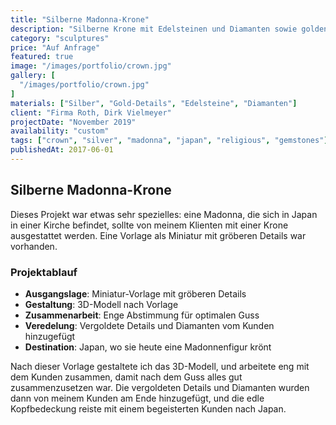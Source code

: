 ```yaml
---
title: "Silberne Madonna-Krone"
description: "Silberne Krone mit Edelsteinen und Diamanten sowie goldenen Details, gestaltet für eine japanische Madonnenfigur."
category: "sculptures"
price: "Auf Anfrage"
featured: true
image: "/images/portfolio/crown.jpg"
gallery: [
  "/images/portfolio/crown.jpg"
]
materials: ["Silber", "Gold-Details", "Edelsteine", "Diamanten"]
client: "Firma Roth, Dirk Vielmeyer"
projectDate: "November 2019"
availability: "custom"
tags: ["crown", "silver", "madonna", "japan", "religious", "gemstones"]
publishedAt: 2017-06-01
---
```


## Silberne Madonna-Krone

Dieses Projekt war etwas sehr spezielles: eine Madonna, die sich in Japan in einer Kirche befindet, sollte von meinem Klienten mit einer Krone ausgestattet werden. Eine Vorlage als Miniatur mit gröberen Details war vorhanden.

### Projektablauf

- **Ausgangslage**: Miniatur-Vorlage mit gröberen Details
- **Gestaltung**: 3D-Modell nach Vorlage
- **Zusammenarbeit**: Enge Abstimmung für optimalen Guss
- **Veredelung**: Vergoldete Details und Diamanten vom Kunden hinzugefügt
- **Destination**: Japan, wo sie heute eine Madonnenfigur krönt

Nach dieser Vorlage gestaltete ich das 3D-Modell, und arbeitete eng mit dem Kunden zusammen, damit nach dem Guss alles gut zusammenzusetzen war. Die vergoldeten Details und Diamanten wurden dann von meinem Kunden am Ende hinzugefügt, und die edle Kopfbedeckung reiste mit einem begeisterten Kunden nach Japan.
